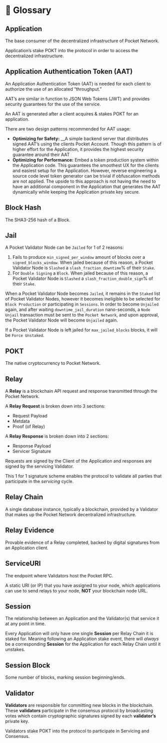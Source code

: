 # 📖 Glossary

## Application

The base consumer of the decentralized infrastructure of Pocket Network.

Application’s stake POKT into the protocol in order to access the decentralized infrastructure.

## Application Authentication Token \(AAT\)

An Application Authentication Token \(AAT\) is needed for each client to authorize the use of an allocated “throughput.”

AAT’s are similar in function to JSON Web Tokens \(JWT\) and provides security guarantees for the use of the service.

An AAT is generated after a client acquires & stakes POKT for an application.

There are two design patterns recommended for AAT usage:

* **Optimizing for Safety:** __A simple backend server that distributes signed AAT’s using the clients Pocket Account. Though this pattern is of higher effort for the Application, it provides the highest security guarantee around their AAT
* **Optimizing for Performance:** Embed a token production system within the Application code. This guarantees the smoothest UX for the clients and easiest setup for the Application. However, reverse engineering a source code level token generator can be trivial if obfuscation methods are not applied. The upside to this approach is not having the need to have an additional component in the Application that generates the AAT dynamically while keeping the Application private key secure.

## Block Hash

The SHA3-256 hash of a Block.

## Jail

A Pocket Validator Node can be `Jailed` for 1 of 2 reasons:

1. Fails to produce `min_signed_per_window` amount of blocks over a `signed_blocks_window`. When jailed because of this reason, a Pocket Validator Node is `Slashed` a `slash_fraction_downtime`% of their `Stake`.
2. For `Double Signing` a `Block`. When jailed because of this reason, a Pocket Validator Node is `Slashed` a `slash_fraction_double_sign`% of their `Stake`.

When a Pocket Validator Node becomes `Jailed`, it remains in the `Staked` list of Pocket Validator Nodes, however it becomes ineligible to be selected for `Block Production` or participating in `Sessions`. In order to become `Unjailed` again, and after waiting `downtime_jail_duration` nano-seconds, a `Node Unjail` transaction must be sent to the `Pocket Network`, and upon approval, the Pocket Validator Node will become `Unjailed` again.

If a Pocket Validator Node is left jailed for `max_jailed_blocks` blocks, it will be `Force Unstaked`.

## POKT

The native cryptocurrency to Pocket Network.

## Relay

A **Relay** is a blockchain API request and response transmitted through the Pocket Network.

A **Relay Request** is broken down into 3 sections:

* Request Payload
* Metdata
* Proof \(of Relay\)

A **Relay Response** is broken down into 2 sections:

* Response Payload
* Servicer Signature

Requests are signed by the Client of the Application and responses are signed by the servicing Validator.

This 1 for 1 signature scheme enables the protocol to validate all parties that participate in the _servicing_ cycle.

## Relay Chain

A single database instance, typically a blockchain, provided by a Validator that makes up the Pocket Network decentralized infrastructure.

## Relay Evidence

Provable evidence of a Relay completed, backed by digital signatures from an Application client.

## ServiceURI

The endpoint where Validators host the Pocket RPC.

A static URI \(or IP\) that you have assigned to your node, which applications can use to send relays to your node, **NOT** your blockchain node URL.

## Session

The relationship between an Application and the Validator\(s\) that service it at any point in time.

Every Application will only have one single **Session** per Relay Chain it is staked for. Meaning following an Application stake event, there will _always_ be a corresponding **Session** for the Application for each Relay Chain until it unstakes.

## Session Block

Some number of blocks, marking session beginning/ends.

## Validator

**Validators** are responsible for committing new blocks in the blockchain. These **validators** participate in the consensus protocol by broadcasting votes which contain cryptographic signatures signed by each **validator’s** private key.

Validators stake POKT into the protocol to participate in Servicing and Consensus.

